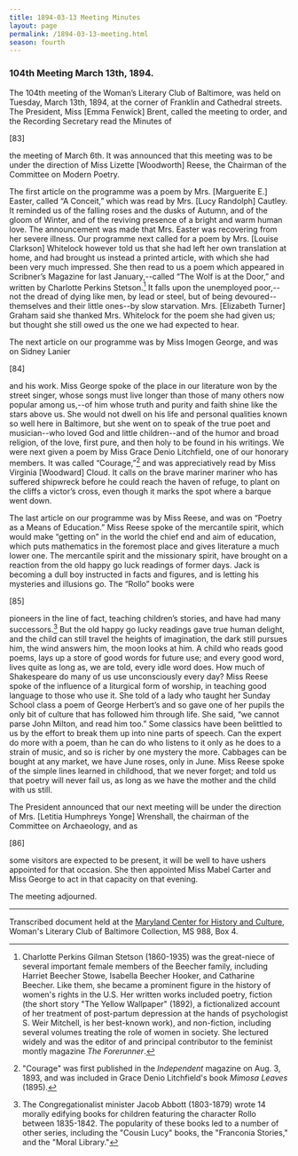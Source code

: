 ```yaml
---
title: 1894-03-13 Meeting Minutes
layout: page
permalink: /1894-03-13-meeting.html
season: fourth
---
```


<style>
    .container{
        font-size:1.4em;
    }
</style>
### 104th Meeting March 13th, 1894.

The 104th meeting of the Woman’s Literary Club of Baltimore, was held on Tuesday, March 13th, 1894, at the corner of Franklin and Cathedral streets. The President, Miss [Emma Fenwick] Brent, called the meeting to order, and the Recording Secretary read the Minutes of

[83]

the meeting of March 6th. It was announced that this meeting was to be under the direction of Miss Lizette [Woodworth] Reese, the Chairman of the Committee on Modern Poetry.

The first article on the programme was a poem by Mrs. [Marguerite E.] Easter, called “A Conceit,” which was read by Mrs. [Lucy Randolph] Cautley. It reminded us of the falling roses and the dusks of Autumn, and of the gloom of Winter, and of the reviving presence of a bright and warm human love. The announcement was made that Mrs. Easter was recovering from her severe illness. Our programme next called for a poem by Mrs. [Louise Clarkson] Whitelock however told us that she had left her own translation at home, and had brought us instead a printed article, with which she had been very much impressed. She then read to us a poem which appeared in Scribner’s Magazine for last January,--called “The Wolf is at the Door,” and written by Charlotte Perkins Stetson.[^Gilman] It falls upon the unemployed poor,--not the dread of dying like men, by lead or steel, but of being devoured--themselves and their little ones--by slow starvation. Mrs. [Elizabeth Turner] Graham said she thanked Mrs. Whitelock for the poem she had given us; but thought she still owed us the one we had expected to hear.

[^Gilman]: Charlotte Perkins Gilman Stetson (1860-1935) was the great-niece of several important female members of the Beecher family, including Harriet Beecher Stowe, Isabella Beecher Hooker, and Catharine Beecher. Like them, she became a prominent figure in the history of women's rights in the U.S. Her written works included poetry, fiction (the short story "The Yellow Wallpaper" (1892), a fictionalized account of her treatment of post-partum depression at the hands of psychologist S. Weir Mitchell, is her best-known work), and non-fiction, including several volumes treating the role of women in society. She lectured widely and was the editor of and principal contributor to the feminist montly magazine _The Forerunner_.

The next article on our programme was by Miss Imogen George, and was on Sidney Lanier

[84]

and his work. Miss George spoke of the place in our literature won by the street singer, whose songs must live longer than those of many others now popular among us,--of him whose truth and purity and faith shine like the stars above us. She would not dwell on his life and personal qualities known so well here in Baltimore, but she went on to speak of the true poet and musician--who loved God and little children--and of the humor and broad religion, of the love, first pure, and then holy to be found in his writings. We were next given a poem by Miss Grace Denio Litchfield, one of our honorary members. It was called “Courage,”[^Courage] and was appreciatively read by Miss Virginia [Woodward] Cloud. It calls on the brave mariner mariner who has suffered shipwreck before he could reach the haven of refuge, to plant on the cliffs a victor’s cross, even though it marks the spot where a barque went down.

[^Courage]: "Courage" was first published in the _Independent_ magazine on Aug. 3, 1893, and was included in Grace Denio Litchfield's book _Mimosa Leaves_ (1895).

The last article on our programme was by Miss Reese, and was on “Poetry as a Means of Education.” Miss Reese spoke of the mercantile spirit, which would make “getting on” in the world the chief end and aim of education, which puts mathematics in the foremost place and gives literature a much lower one. The mercantile spirit and the missionary spirit, have brought on a reaction from the old happy go luck readings of former days. Jack is becoming a dull boy instructed in facts and figures, and is letting his mysteries and illusions go. The “Rollo” books were

[85]

pioneers in the line of fact, teaching children’s stories, and have had many successors.[^Rollo] But the old happy go lucky readings gave true human delight, and the child can still travel the heights of imagination, the dark still pursues him, the wind answers him, the moon looks at him. A child who reads good poems, lays up a store of good words for future use; and every good word, lives quite as long as, we are told, every idle word does. How much of Shakespeare do many of us use unconsciously every day? Miss Reese spoke of the influence of a liturgical form of worship, in teaching good language to those who use it. She told of a lady who taught her Sunday School class a poem of George Herbert’s and so gave one of her pupils the only bit of culture that has followed him through life. She said, “we cannot parse John Milton, and read him too.” Some classics have been belittled to us by the effort to break them up into nine parts of speech. Can the expert do more with a poem, than he can do who listens to it only as he does to a strain of music, and so is richer by one mystery the more. Cabbages can be bought at any market, we have June roses, only in June. Miss Reese spoke of the simple lines learned in childhood, that we never forget; and told us that poetry will never fail us, as long as we have the mother and the child with us still.

[^Rollo]: The Congregationalist minister Jacob Abbott (1803-1879) wrote 14 morally edifying books for children featuring the character Rollo between 1835-1842. The popularity of these books led to a number of other series, including the "Cousin Lucy" books, the "Franconia Stories," and the "Moral Library."

The President announced that our next meeting will be under the direction of Mrs. [Letitia Humphreys Yonge] Wrenshall, the chairman of the Committee on Archaeology, and as

[86]

some visitors are expected to be present, it will be well to have ushers appointed for that occasion. She then appointed Miss Mabel Carter and Miss George to act in that capacity on that evening.

The meeting adjourned.
<hr>

Transcribed document held at the [Maryland Center for History and Culture](http://mdhs.org/), Woman's Literary Club of Baltimore Collection, MS 988, Box 4. 